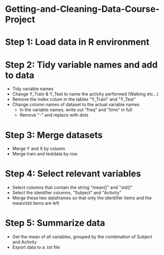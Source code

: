 # Getting-and-Cleaning-Data-Course-Project

# Step 1: Load data in R environment

# Step 2: Tidy variable names and add to data 
  * Tidy variable names       
  * Change Y_Train & Y_Test to name the activity performed (Walking etc...) 
  * Remove the index colum in the tables "Y_Train" and "Y_Test"
  * Change column names of dataset to the actual variable names 
      - In the variable names, write out "freq" and "time" in full 
      -   Remove "-" and replace with dots 
    
    
# Step 3: Merge datasets 
  * Merge Y and X by column 
  * Merge train and testdata by row 
  
# Step 4: Select relevant variables 
  * Select columns that contain the string "mean()" and "std()" 
  * Select the identifier columns, "Subject" and "Activity"
  * Merge these two dataframes so that only the identifier items and the mean/std items are left 
   
# Step 5: Summarize data 
  * Get the mean of all variables, grouped by the combination of Subject and Activity 
  * Export data to a .txt file 
    
